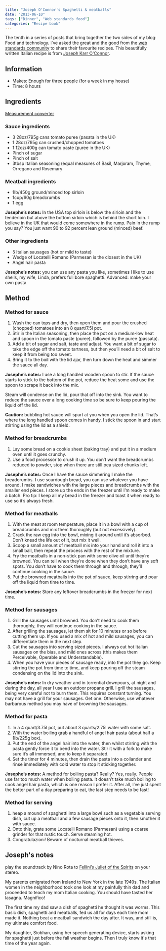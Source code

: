 ```yaml
---
title: "Joseph O'Connor's Spaghetti & meatballs"
date: "2013-06-10"
tags: ["Dinner", "Web standards food"]
categories: "Recipe book"
---
```


The tenth in a series of posts that bring together the two sides of my blog: Food and technology. I’ve asked the great and the good from the [web standards community](/tag/web-standards-food/) to share their favourite recipes. This beautifully written Italian recipe is from [Joseph Karr O'Connor](http://www.twitter.com/accessiblejoe).

## Information

* Makes: Enough for three people (for a week in my house)
* Time: 8 hours

## Ingredients

[Measurement converter](https://www.unitconverters.net/)

### Sauce ingredients

* 3 28oz/795g cans tomato puree (pasata in the UK)
* 1 28oz/795g can crushed/chopped tomatoes
* 1 12oz/400g can tomato paste (puree in the UK)
* Pinch of sugar
* Pinch of salt
* 3tbsp Italian seasoning (equal measures of Basil, Marjoram, Thyme, Orregano and Rosemary

### Meatball ingredients

* 1lb/450g ground/minced top sirloin
* 1cup/60g breadcrumbs
* 1 egg

**Josephe’s notes:** In the USA top sirloin is below the sirloin and the tenderloin but above the bottom sirloin which is behind the short loin. I believe in the UK that would come somewhere in the rump. Pain in the rump you say? You just want 90 to 92 percent lean ground (minced) beef.

### Other ingredients

* 5 Italian sausages (hot or mild to taste)
* Wedge of Locatelli Romano (Parmesan is the closest in the UK)
* Angel hair pasta

**Josephe’s notes:** you can use any pasta you like, sometimes I like to use shells, my wife, Linda, prefers full bore spaghetti. Advanced: make your own pasta.

## Method

### Method for sauce

1. Wash the can tops and dry, then open them and pour the crushed (chopped) tomatoes into an 8 quart/7.5l pot.
2. Stir in the Italian seasoning, then place the pot on a medium-low heat and spoon in the tomato paste (puree), followed by the puree (passata).
3. Add a bit of sugar and salt, taste and adjust. You want a bit of sugar to take the edge off the tomato tartness, but then you’ll need a bit of salt to keep it from being too sweet.
4. Bring it to the boil with the lid ajar, then turn down the heat and simmer the sauce all day.

**Josephe’s notes:** I use a long handled wooden spoon to stir. If the sauce starts to stick to the bottom of the pot, reduce the heat some and use the spoon to scrape it back into the mix.

Steam will condense on the lid, pour that off into the sink. You want to reduce the sauce over a long cooking time so be sure to keep pouring the liquid off the lid.

**Caution:** bubbling hot sauce will spurt at you when you open the lid. That’s where the long handled spoon comes in handy. I stick the spoon in and start stirring using the lid as a shield.

### Method for breadcrumbs

1. Lay some bread on a cookie sheet (baking tray) and put it in a medium oven until it goes crunchy.
2. Use a food processor to crush it up. You don’t want the breadcrumbs reduced to powder, stop when there are still pea sized chunks left.

**Josephe’s notes:** Once I have the sauce simmering I make the breadcrumbs. I use sourdough bread, you can use whatever you have around. I make sandwiches with the large pieces and breadcrumbs with the smaller end pieces. I store up the ends in the freezer until I’m ready to make a batch. Pro tip: I keep all my bread in the freezer and toast it when ready to use so it’s always fresh.

### Method for meatballs

1. With the meat at room temperature, place it in a bowl with a cup of breadcrumbs and mix them thoroughly (but not excessively).
2. Crack the raw egg into the bowl, mixing it around until it’s absorbed. Don’t knead the life out of it, but mix it well.
3. Scoop a small amount of meatball mix into your hand and roll it into a small ball, then repeat the process with the rest of the mixture.
4. Fry the meatballs in a non-stick pan with some olive oil until they’re browned. You can tell when they’re done when they don’t have any soft spots. You don’t have to cook them through and through, they’ll continue cooking in the sauce.
5. Put the browned meatballs into the pot of sauce, keep stirring and pour off the liquid from time to time.

**Josephe’s notes:** Store any leftover breadcrumbs in the freezer for next time.

### Method for sausages

1. Grill the sausages until browned. You don’t need to cook them thoroughly, they will continue cooking in the sauce.
2. After grilling the sausages, let them sit for 10 minutes or so before cutting them up. If you used a mix of hot and mild sausages, you can differentiate them in the next step.
3. Cut the sausages into serving sized pieces. I always cut hot Italian sausages on the bias, and mild ones across (this makes them Perceivable, Operable and Understandable).
4. When you have your pieces of sausage ready, into the pot they go. Keep stirring the pot from time to time, and keep pouring off the steam condensing on the lid into the sink.

**Josephe’s notes:** In dry weather and in torrential downpours, at night and during the day, all year I use an outdoor propane grill. I grill the sausages, being very careful not to burn them. This requires constant turning. You may not have a grill for your sausages. Get one. Otherwise, use whatever barbarous method you may have of browning the sausages.

### Method for pasta

1. In a 4 quart/3.75l pot, put about 3 quarts/2.75l water with some salt.
2. With the water boiling grab a handful of angel hair pasta (about half a 1lb/225g box).
3. Put the end of the angel hair into the water, then whilst stirring with the pasta gently force it to bend into the water. Stir it with a fork to make sure it’s all immersed, and to keep it separated.
4. Set the timer for 4 minutes, then drain the pasta into a collander and rinse immediately with cold water to stop it sticking together.

**Josephe’s notes:** A method for boiling pasta? Really? Yes, really. People use far too much water when boiling pasta. It doesn’t take much boiling to cook angel hair pasta, which is one reason I prefer it. After all, I’ve just spent the better part of a day preparing to eat, the last step needs to be fast!

### Method for serving

1. heap a mound of spaghetti into a large bowl such as a vegetable serving dish, cut up a meatball and a few sausage pieces onto it, then smother it with sauce.
2. Onto this, grate some Locatelli Romano (Parmesan) using a coarse grinder for that rustic touch. Serve steaming hot.
3. Congratulazioni! Beware of nocturnal meatball thieves.

## Joseph's notes

play the soundtrack by Nino Rota to [Fellini’s Juliet of the Spirits](http://www.youtube.com/watch?v=nggmv4N94J4) on your stereo.

My parents emigrated from Ireland to New York in the late 1940s. The Italian women in the neighborhood took one look at my painfully thin dad and proceeded to teach my mom Italian cooking. You should have tasted her lasagna. Magnifico!

The first time my dad saw a dish of spaghetti he thought it was worms. This basic dish, spaghetti and meatballs, fed us all for days each time mom made it. Nothing beat a meatball sandwich the day after. It was, and still is, my ultimate comfort food.

My daughter, Siobhan, using her speech generating device, starts asking for spaghetti just before the fall weather begins. Then I truly know it's that time of the year again.